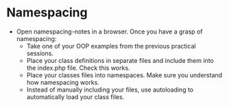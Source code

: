 # Namespacing

* Open namespacing-notes in a browser. Once you have a grasp of namespacing:
    * Take one of your OOP examples from the previous practical sessions.
    * Place your class definitions in separate files and include them into the index.php file. Check this works. 
    * Place your classes files into namespaces. Make sure you understand how namespacing works. 
    * Instead of manually including your files, use autoloading to automatically load your class files. 
